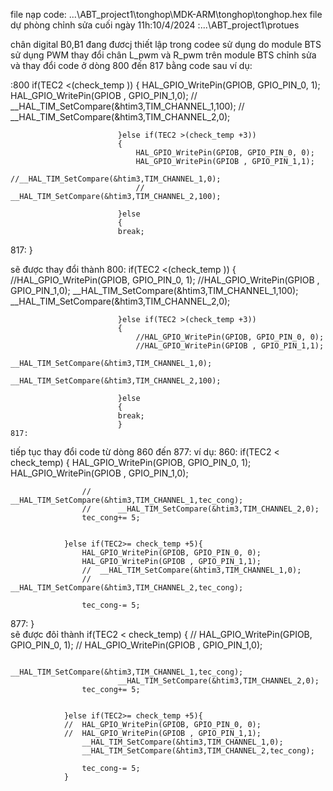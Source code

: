 
file nạp code: ...\ABT_project1\tonghop\MDK-ARM\tonghop\tonghop.hex
file dự phòng chỉnh sửa cuối ngày 11h:10/4/2024 :...\ABT_project1\protues

chân digital B0,B1 đang đươcj thiết lập trong codee sử dụng do module BTS
sử dụng PWM thay đổi chân L_pwm và R_pwm trên module BTS
chỉnh sửa và thay đổi code ở dòng 800 đến 817 bằng code sau
ví dụ:

:800
                                if(TEC2 <(check_temp ))
							{
								HAL_GPIO_WritePin(GPIOB, GPIO_PIN_0, 1);
								HAL_GPIO_WritePin(GPIOB , GPIO_PIN_1,0);
								//	__HAL_TIM_SetCompare(&htim3,TIM_CHANNEL_1,100);
								//		__HAL_TIM_SetCompare(&htim3,TIM_CHANNEL_2,0);
								
							}else if(TEC2 >(check_temp +3))
							{
								HAL_GPIO_WritePin(GPIOB, GPIO_PIN_0, 0);
								HAL_GPIO_WritePin(GPIOB , GPIO_PIN_1,1);
								//__HAL_TIM_SetCompare(&htim3,TIM_CHANNEL_1,0);
								//		__HAL_TIM_SetCompare(&htim3,TIM_CHANNEL_2,100);
								
							}else 
							{							
							break;							
817:							}

sẽ được thay đổi thành 
800:
if(TEC2 <(check_temp ))
							{
								//HAL_GPIO_WritePin(GPIOB, GPIO_PIN_0, 1);
								//HAL_GPIO_WritePin(GPIOB , GPIO_PIN_1,0);
									__HAL_TIM_SetCompare(&htim3,TIM_CHANNEL_1,100);
										__HAL_TIM_SetCompare(&htim3,TIM_CHANNEL_2,0);
								
							}else if(TEC2 >(check_temp +3))
							{
								//HAL_GPIO_WritePin(GPIOB, GPIO_PIN_0, 0);
								//HAL_GPIO_WritePin(GPIOB , GPIO_PIN_1,1);
								__HAL_TIM_SetCompare(&htim3,TIM_CHANNEL_1,0);
								__HAL_TIM_SetCompare(&htim3,TIM_CHANNEL_2,100);
								
							}else 
							{							
							break;							
							}
    817:
tiếp tục thay đổi code từ dòng 860 đến 877:
ví dụ:
860:
	if(TEC2	< check_temp)
				{
					HAL_GPIO_WritePin(GPIOB, GPIO_PIN_0, 1);
					HAL_GPIO_WritePin(GPIOB , GPIO_PIN_1,0);
				
					//	__HAL_TIM_SetCompare(&htim3,TIM_CHANNEL_1,tec_cong);
					//		__HAL_TIM_SetCompare(&htim3,TIM_CHANNEL_2,0);
					tec_cong+= 5;
				

				}else if(TEC2>= check_temp +5){
					HAL_GPIO_WritePin(GPIOB, GPIO_PIN_0, 0);
					HAL_GPIO_WritePin(GPIOB , GPIO_PIN_1,1);
					//	__HAL_TIM_SetCompare(&htim3,TIM_CHANNEL_1,0);
					//			__HAL_TIM_SetCompare(&htim3,TIM_CHANNEL_2,tec_cong);
				
					tec_cong-= 5;
877:				}	
sẽ được đôỉ thành 
	if(TEC2	< check_temp)
				{
				//	HAL_GPIO_WritePin(GPIOB, GPIO_PIN_0, 1);
				//	HAL_GPIO_WritePin(GPIOB , GPIO_PIN_1,0);
				
						__HAL_TIM_SetCompare(&htim3,TIM_CHANNEL_1,tec_cong);
							__HAL_TIM_SetCompare(&htim3,TIM_CHANNEL_2,0);
					tec_cong+= 5;
				

				}else if(TEC2>= check_temp +5){
				//	HAL_GPIO_WritePin(GPIOB, GPIO_PIN_0, 0);
				//	HAL_GPIO_WritePin(GPIOB , GPIO_PIN_1,1);
					__HAL_TIM_SetCompare(&htim3,TIM_CHANNEL_1,0);
					__HAL_TIM_SetCompare(&htim3,TIM_CHANNEL_2,tec_cong);
				
					tec_cong-= 5;
				}	